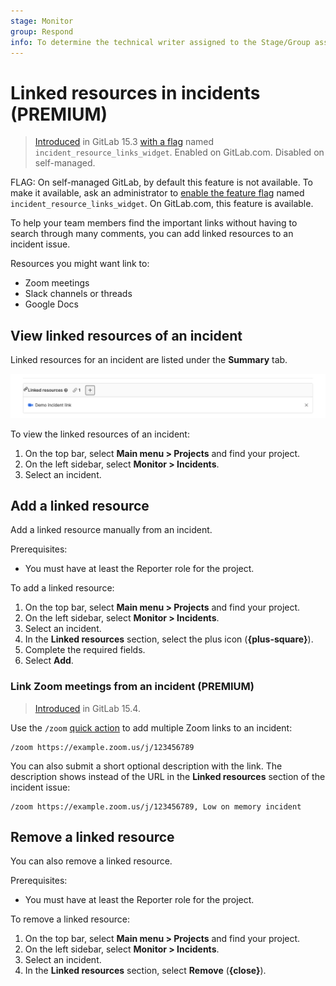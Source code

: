 ```yaml
---
stage: Monitor
group: Respond
info: To determine the technical writer assigned to the Stage/Group associated with this page, see https://about.gitlab.com/handbook/engineering/ux/technical-writing/#assignments
---
```


# Linked resources in incidents **(PREMIUM)**

> [Introduced](https://gitlab.com/gitlab-org/gitlab/-/issues/230852) in GitLab 15.3 [with a flag](../../administration/feature_flags.md) named `incident_resource_links_widget`. Enabled on GitLab.com. Disabled on self-managed.

FLAG:
On self-managed GitLab, by default this feature is not available. To make it available, ask an administrator to [enable the feature flag](../../administration/feature_flags.md) named `incident_resource_links_widget`.
On GitLab.com, this feature is available.

To help your team members find the important links without having to search through many comments,
you can add linked resources to an incident issue.

Resources you might want link to:

- Zoom meetings
- Slack channels or threads
- Google Docs

## View linked resources of an incident

Linked resources for an incident are listed under the **Summary** tab.

![Linked resources list](img/linked_resources_list_v15_3.png)

To view the linked resources of an incident:

1. On the top bar, select **Main menu > Projects** and find your project.
1. On the left sidebar, select **Monitor > Incidents**.
1. Select an incident.

## Add a linked resource

Add a linked resource manually from an incident.

Prerequisites:

- You must have at least the Reporter role for the project.

To add a linked resource:

1. On the top bar, select **Main menu > Projects** and find your project.
1. On the left sidebar, select **Monitor > Incidents**.
1. Select an incident.
1. In the **Linked resources** section, select the plus icon (**{plus-square}**).
1. Complete the required fields.
1. Select **Add**.

### Link Zoom meetings from an incident **(PREMIUM)**

> [Introduced](https://gitlab.com/gitlab-org/gitlab/-/issues/230853) in GitLab 15.4.

Use the `/zoom` [quick action](../../user/project/quick_actions.md) to add multiple Zoom links to an incident:

```plaintext
/zoom https://example.zoom.us/j/123456789
```

You can also submit a short optional description with the link. The description shows instead of the URL in the **Linked resources** section of the incident issue:

```plaintext
/zoom https://example.zoom.us/j/123456789, Low on memory incident
```

## Remove a linked resource

You can also remove a linked resource.

Prerequisites:

- You must have at least the Reporter role for the project.

To remove a linked resource:

1. On the top bar, select **Main menu > Projects** and find your project.
1. On the left sidebar, select **Monitor > Incidents**.
1. Select an incident.
1. In the **Linked resources** section, select **Remove** (**{close}**).
